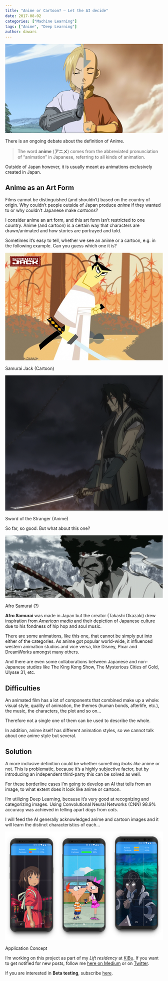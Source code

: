 ```yaml
---
title: "Anime or Cartoon? — Let the AI decide"
date: 2017-08-02
categories: ["Machine Learning"]
tags: ["Anime", "Deep Learning"]
author: dawars
---
```


![](/wp-content/uploads/2017/08/anime_vs_cartoon_cover.png)

There is an ongoing debate about the definition of Anime.

>The word **anime** (**アニメ**) comes from the abbreviated pronunciation of “animation” in Japanese, referring to all kinds of animation.

Outside of Japan however, it is usually meant as animations exclusively created in Japan.
<!--more-->
## Anime as an Art Form

Films cannot be distinguished (and shouldn’t) based on the country of origin. Why couldn’t people outside of Japan produce _anime_ if they wanted to or why couldn’t Japanese make _cartoons_?

I consider anime an art form, and this art form isn’t restricted to one country. Anime (and cartoon) is a certain way that characters are drawn/animated and how stories are portrayed and told.

Sometimes it’s easy to tell, whether we see an anime or a cartoon, e.g. in the following example. Can you guess which one it is?

![Samurai Jack (Cartoon)](/wp-content/uploads/2017/08/samurai_jack.jpg)
<p class="wp-caption-text">
    Samurai Jack (Cartoon)
  </p>
  
![Sword of the Stranger (Anime)](/wp-content/uploads/2017/08/sword_of_the_stranger.png)
<p class="wp-caption-text">
    Sword of the Stranger (Anime)
  </p>
  
So far, so good. But what about this one?

![Afro Samurai (?)](/wp-content/uploads/2017/08/afro_samurai.png)
<p class="wp-caption-text">
    Afro Samurai (?)
  </p>
  
**Afro Samurai** was made in Japan but the creator (Takashi Okazaki) drew inspiration from _American media_ and their depiction of Japanese culture due to his fondness of hip hop and soul music.

There are some animations, like this one, that cannot be simply put into either of the categories. As anime got popular world-wide, it influenced western animation studios and vice versa, like Disney, Pixar and DreamWorks amongst many others.

And there are even some collaborations between Japanese and non-Japanese studios like The King Kong Show, The Mysterious Cities of Gold, Ulysse 31, etc.

## Difficulties

An animated film has a lot of components that combined make up a whole: visual style, quality of animation, the themes (human bonds, afterlife, etc.), the music, the characters, the plot and so on…

Therefore not a single one of them can be used to describe the whole.

In addition, anime itself has different animation styles, so we cannot talk about one anime style but several.

## Solution

A more inclusive definition could be whether something _looks like_ anime or not. This is problematic, because it’s a highly subjective factor, but by introducing an independent third-party this can be solved as well.

For these borderline cases I’m going to develop an AI that tells from an image, to what extent does it look like anime or cartoon.

I’m utilizing Deep Learning, because it’s very good at recognizing and categorizing images. Using Convolutional Neural Networks (CNN) 98.9% accuracy was achieved in telling apart _dogs_ from _cats_.

I will feed the AI generally acknowledged anime and cartoon images and it will learn the distinct characteristics of each…

![Application Concept](/wp-content/uploads/2017/08/anime_cartoon_mockup.png)
<p class="wp-caption-text">
    Application Concept
  </p>
  
I’m working on this project as part of my _Lift residency_ at [KiBu](http://kibu.hu).
If you want to get notified for new posts, follow me [here on Medium](https://medium.com/@Dawars) or on [Twitter](https://twitter.com/intent/follow?screen_name=Dawars00).
      
If you are interested in **Beta testing**, subscribe [here](https://goo.gl/forms/m7MqBNc4GfMPYFNf1).